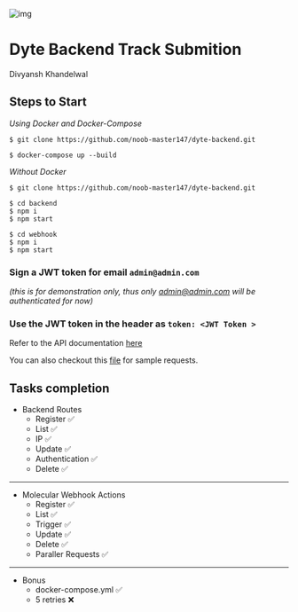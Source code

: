 ![img](https://bookface-images.s3.amazonaws.com/logos/7e69eded1f41ba6345f75227e93c32d796e51060.png)

# Dyte Backend Track Submition
Divyansh Khandelwal

## Steps to Start

_Using Docker and Docker-Compose_
``` 
$ git clone https://github.com/noob-master147/dyte-backend.git

$ docker-compose up --build
```
_Without Docker_
``` 
$ git clone https://github.com/noob-master147/dyte-backend.git

$ cd backend
$ npm i
$ npm start

$ cd webhook
$ npm i 
$ npm start
```


### Sign a JWT token for email ``admin@admin.com``

 _(this is for demonstration only, thus only admin@admin.com will be authenticated for now)_

### Use the JWT token in the header as ``token: <JWT Token >``

Refer to the API documentation [here](http://localhost:8000/apidoc)

You can also checkout this [file](./backend/REST.http) for sample requests.

## Tasks completion 
- Backend Routes
    - Register  ✅
    - List  ✅
    - IP  ✅
    - Update  ✅
    - Authentication  ✅
    - Delete  ✅
---
- Molecular Webhook Actions
    - Register  ✅
    - List  ✅
    - Trigger  ✅
    - Update  ✅
    - Delete  ✅
    - Paraller Requests  ✅
--- 
- Bonus
    - docker-compose.yml  ✅
    - 5 retries ❌